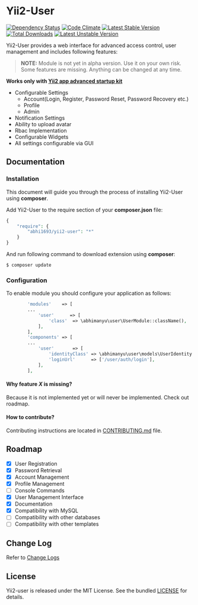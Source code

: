 Yii2-User
=========

[![Dependency Status](https://www.versioneye.com/user/projects/54e1e6490a910b6b0100023e/badge.svg?style=flat)](https://www.versioneye.com/user/projects/54e1e6490a910b6b0100023e)
[![Code Climate](https://codeclimate.com/github/abhi1693/yii2-user/badges/gpa.svg)](https://codeclimate.com/github/abhi1693/yii2-user)
[![Latest Stable Version](https://poser.pugx.org/abhi1693/yii2-user/v/stable.svg)](https://packagist.org/packages/abhi1693/yii2-user) [![Total Downloads](https://poser.pugx.org/abhi1693/yii2-user/downloads.svg)](https://packagist.org/packages/abhi1693/yii2-user) [![Latest Unstable Version](https://poser.pugx.org/abhi1693/yii2-user/v/unstable.svg)](https://packagist.org/packages/abhi1693/yii2-user)

Yii2-User provides a web interface for advanced access control, user management and includes following features:

> **NOTE:** Module is not yet in alpha version. Use it on your own risk. Some features are missing. Anything can be changed at any time.

**Works only with [Yii2 app advanced startup kit](https://github.com/abhi1693/yii2-app-advanced-startup-kit)**

- Configurable Settings
    - Account(Login, Register, Password Reset, Password Recovery etc.)
    - Profile
    - Admin
- Notification Settings
- Ability to upload avatar
- Rbac Implementation
- Configurable Widgets
- All settings configurable via GUI

## Documentation

### Installation

This document will guide you through the process of installing Yii2-User using **composer**.

Add Yii2-User to the require section of your **composer.json** file:

```php
{
    "require": {
        "abhi1693/yii2-user": "*"
    }
}
```

And run following command to download extension using **composer**:

```bash
$ composer update
```

### Configuration

To enable module you should configure your application as follows:

```php
		'modules'    => [
		...
			'user'      => [
				'class'  => \abhimanyu\user\UserModule::className(),
			],
        ],
		'components' => [
		...
			'user'       => [
				'identityClass' => \abhimanyu\user\models\UserIdentity::className(),
				'loginUrl'      => ['/user/auth/login'],
			],
		],
```

#### Why feature *X* is missing?
Because it is not implemented yet or will never be implemented. Check out roadmap.

#### How to contribute?

Contributing instructions are located in [CONTRIBUTING.md](CONTRIBUTING.md) file.

## Roadmap

- [x] User Registration
- [x] Password Retrieval
- [x] Account Management
- [x] Profile Management
- [ ] Console Commands
- [x] User Management Interface
- [x] Documentation
- [x] Compatibility with MySQL
- [ ] Compatibility with other databases
- [ ] Compatibility with other templates

## Change Log

Refer to [Change Logs](CHANGE.md)

## License

Yii2-user is released under the MIT License. See the bundled [LICENSE](LICENSE) for details.
